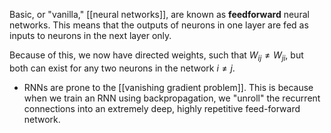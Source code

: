 Basic, or "vanilla," [[neural networks]], are known as **feedforward** neural networks. This means that the outputs of neurons in one layer are fed as inputs to neurons in the next layer only.

Because of this, we now have directed weights, such that $W_{ij} \ne W_{ji}$, but both can exist for any two neurons in the network $i \ne j$.
- RNNs are prone to the [[vanishing gradient problem]]. This is because when we train an RNN using backpropagation, we "unroll" the recurrent connections into an extremely deep, highly repetitive feed-forward network. 